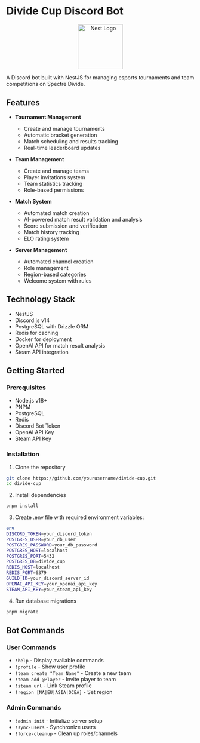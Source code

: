 # Divide Cup Discord Bot

<p align="center">
  <img src="https://nestjs.com/img/logo-small.svg" width="120" alt="Nest Logo" />
</p>

A Discord bot built with NestJS for managing esports tournaments and team competitions on Spectre Divide.

## Features

- **Tournament Management**
  - Create and manage tournaments
  - Automatic bracket generation
  - Match scheduling and results tracking
  - Real-time leaderboard updates

- **Team Management**
  - Create and manage teams
  - Player invitations system
  - Team statistics tracking
  - Role-based permissions

- **Match System**
  - Automated match creation
  - AI-powered match result validation and analysis
  - Score submission and verification
  - Match history tracking
  - ELO rating system

- **Server Management**
  - Automated channel creation
  - Role management
  - Region-based categories
  - Welcome system with rules

## Technology Stack

- NestJS
- Discord.js v14
- PostgreSQL with Drizzle ORM
- Redis for caching
- Docker for deployment
- OpenAI API for match result analysis
- Steam API integration

## Getting Started

### Prerequisites

- Node.js v18+
- PNPM
- PostgreSQL
- Redis
- Discord Bot Token
- OpenAI API Key
- Steam API Key

### Installation

1. Clone the repository
```bash
git clone https://github.com/yourusername/divide-cup.git
cd divide-cup
```

2. Install dependencies
```bash
pnpm install
```

3. Create .env file with required environment variables:
```bash
env
DISCORD_TOKEN=your_discord_token
POSTGRES_USER=your_db_user
POSTGRES_PASSWORD=your_db_password
POSTGRES_HOST=localhost
POSTGRES_PORT=5432
POSTGRES_DB=divide_cup
REDIS_HOST=localhost
REDIS_PORT=6379
GUILD_ID=your_discord_server_id
OPENAI_API_KEY=your_openai_api_key
STEAM_API_KEY=your_steam_api_key
```


4. Run database migrations
```bash
pnpm migrate
```



## Bot Commands

### User Commands
- `!help` - Display available commands
- `!profile` - Show user profile
- `!team create "Team Name"` - Create a new team
- `!team add @Player` - Invite player to team
- `!steam url` - Link Steam profile
- `!region [NA|EU|ASIA|OCEA]` - Set region

### Admin Commands
- `!admin init` - Initialize server setup
- `!sync-users` - Synchronize users
- `!force-cleanup` - Clean up roles/channels

